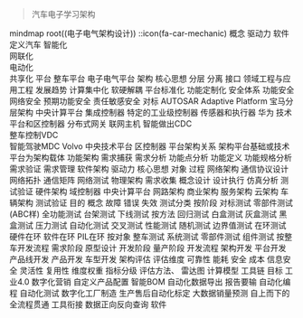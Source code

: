 > 汽车电子学习架构





<!DOCTYPE html>
<html lang="en">

  <body>
    <div  class="mermaid">    
      mindmap
        root((电子电气架构设计))
        ::icon(fa-car-mechanic)
          概念
           驱动力
              软件定义汽车
              智能化<br>网联化<br>电动化<br>共享化
           平台
              整车平台
              电子电气平台
           架构
              核心思想
                分层
                分离
                接口
                领域工程与应用工程
              发展趋势
                计算集中化
                软硬解耦
                平台标准化
                功能定制化
              安全体系
                功能安全
                网络安全
                预期功能安全
                责任敏感安全
              对标
                AUTOSAR Adaptive Platform
                宝马分层架构
                  中央计算平台
                  集成控制器
                  特定的工业级控制器
                  传感器和执行器
                华为
                  技术平台和区控制器
                  分布式网关
                  联网主机
                  智能做出CDC<br>整车控制VDC<br>智能驾驶MDC
                Volvo
                  中央技术平台
                  区控制器
           平台架构关系
              架构平台基础或技术
              平台为架构载体
          功能架构
            需求捕获
            需求分析
            功能点分析
            功能定义
            功能规格分析
            需求验证
            需求管理
          软件架构
            驱动力
            核心思想
            对象
            过程
          网络架构
            通信协议设计
            网络拓扑
            通信矩阵
            网络测试
          物理架构
            需求收集
            概念设计
            设计执行
            仿真分析
            测试验证
          硬件架构
            域控制器
            中央计算平台
          网路架构
            商业架构
            服务架构
            云架构
            车辆架构
          测试验证
            目的
            概念
              故障
              错误
              失效
            测试分类
              按阶段
                对标测试
                零部件测试(ABC样)
                全功能测试
                台架测试
                下线测试
              按方法
                回归测试
                白盒测试
                灰盒测试
                黑盒测试
                压力测试
                自动化测试
                交叉测试
                性能测试
                随机测试
                边界值测试
                在环测试
                  硬件在环
                  软件在环
                  PIL在环
              按对象
                整车测试
                系统测试
                零部件测试
                组件测试
              按整车开发流程
                需求阶段
                原型设计
                开发阶段
                量产阶段
          开发流程
            架构开发
            平台开发
            产品线开发
            产品开发
            车型开发
          架构评估
            评估维度
              可靠性
              能耗
              安全
              成本
              信息安全
              灵活性
              复用性
            维度权重
            指标分级
            评估方法、
              雷达图
              计算模型
          工具链
            目标
              工业4.0
              数字化营销
              自定义产品配置
              智能BOM
              自动化数据导出
                报告要输
              自动化编程
              自动化测试
              数字化工厂制造
              生产售后自动化标定
              大数据销量预测
              自上而下的全流程贯通
                工具衔接
                数据正向反向查询
            软件
    </div>
    <script type="module">
      import mermaid from 'https://cdn.jsdelivr.net/npm/mermaid@10/dist/mermaid.esm.min.mjs';
    </script>
  </body>
</html>






